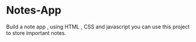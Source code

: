 # Notes-App
Build a note app , using HTML , CSS and javascript you can use this project to store important notes.
